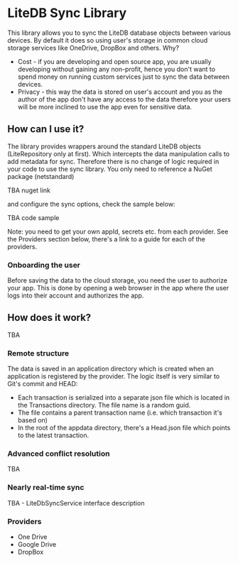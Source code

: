 # LiteDB Sync Library

This library allows you to sync the LiteDB database objects between various devices. By default it does so using user's storage in common cloud storage services like OneDrive, DropBox and others. Why?
- Cost - if you are developing and open source app, you are usually developing without gaining any non-profit, hence you don't want to spend money on running custom services just to sync the data between devices.
- Privacy - this way the data is stored on user's account and you as the author of the app don't have any access to the data therefore your users will be more inclined to use the app even for sensitive data.

## How can I use it?

The library provides wrappers around the standard LiteDB objects (LiteRepository only at first). Which intercepts the data manipulation calls to add metadata for sync. Therefore there is no change of logic required in your code to use the sync library. You only need to reference a NuGet package (netstandard)

TBA nuget link

and configure the sync options, check the sample below:

TBA code sample

Note: you need to get your own appId, secrets etc. from each provider. See the Providers section below, there's a link to a guide for each of the providers.

### Onboarding the user

Before saving the data to the cloud storage, you need the user to authorize your app. This is done by opening a web browser in the app where the user logs into their account and authorizes the app.

## How does it work?
TBA

### Remote structure
The data is saved in an application directory which is created when an application is registered by the provider. The logic itself is very similar to Git's commit and HEAD:
- Each transaction is serialized into a separate json file which is located in the Transactions directory. The file name is a random guid.
- The file contains a parent transaction name (i.e. which transaction it's based on)
- In the root of the appdata directory, there's a Head.json file which points to the latest transaction.

### Advanced conflict resolution
TBA

### Nearly real-time sync
TBA - LiteDbSyncService interface description

### Providers
- One Drive
- Google Drive
- DropBox
